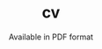 ---
layout: cv
permalink: /cv/
title: cv
nav: false
nav_order: 4
subtitle: Available in PDF format
cv_pdf: Resume_QuyenTran.pdf
---